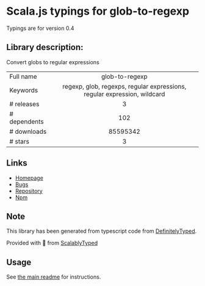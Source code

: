 
# Scala.js typings for glob-to-regexp

Typings are for version 0.4

## Library description:
Convert globs to regular expressions

|                    |                 |
| ------------------ | :-------------: |
| Full name          | glob-to-regexp |
| Keywords           | regexp, glob, regexps, regular expressions, regular expression, wildcard |
| # releases         | 3 |
| # dependents       | 102 |
| # downloads        | 85595342 |
| # stars            | 3 |

## Links
- [Homepage](https://github.com/fitzgen/glob-to-regexp#readme)
- [Bugs](https://github.com/fitzgen/glob-to-regexp/issues)
- [Repository](https://github.com/fitzgen/glob-to-regexp)
- [Npm](https://www.npmjs.com/package/glob-to-regexp)
    


## Note
This library has been generated from typescript code from [DefinitelyTyped](https://definitelytyped.org).

Provided with :purple_heart: from [ScalablyTyped](https://github.com/oyvindberg/ScalablyTyped)

## Usage
See [the main readme](../../readme.md) for instructions.



